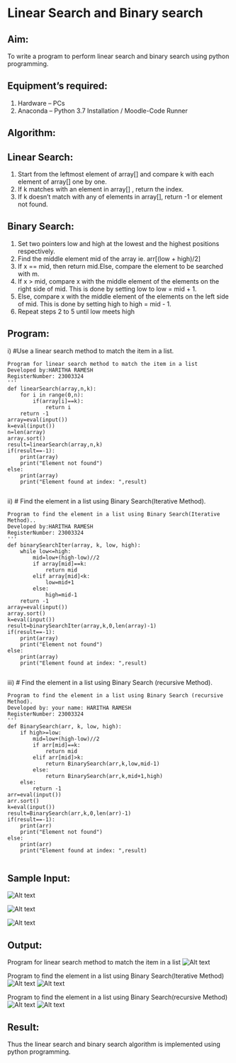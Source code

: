 # Linear Search and Binary search
## Aim:
To write a program to perform linear search and binary search using python programming.
## Equipment’s required:
1.	Hardware – PCs
2.	Anaconda – Python 3.7 Installation / Moodle-Code Runner
## Algorithm:
## Linear Search:
1.	Start from the leftmost element of array[] and compare k with each element of array[] one by one.
2.	If k matches with an element in array[] , return the index.
3.	If k doesn’t match with any of elements in array[], return -1 or element not found.
## Binary Search:
1.	Set two pointers low and high at the lowest and the highest positions respectively.
2.	Find the middle element mid of the array ie. arr[(low + high)/2]
3.	If x == mid, then return mid.Else, compare the element to be searched with m.
4.	If x > mid, compare x with the middle element of the elements on the right side of mid. This is done by setting low to low = mid + 1.
5.	Else, compare x with the middle element of the elements on the left side of mid. This is done by setting high to high = mid - 1.
6.	Repeat steps 2 to 5 until low meets high
## Program:
i)	#Use a linear search method to match the item in a list.
```
Program for linear search method to match the item in a list
Developed by:HARITHA RAMESH
RegisterNumber: 23003324
'''
def linearSearch(array,n,k):
    for i in range(0,n):
        if(array[i]==k):
            return i
    return -1
array=eval(input())
k=eval(input())
n=len(array)
array.sort()
result=linearSearch(array,n,k)
if(result==-1):
    print(array)
    print("Element not found")
else:
    print(array)
    print("Element found at index: ",result)
    

```
ii)	# Find the element in a list using Binary Search(Iterative Method).
```
Program to find the element in a list using Binary Search(Iterative Method)..
Developed by:HARITHA RAMESH
RegisterNumber: 23003324
'''
def binarySearchIter(array, k, low, high):
    while low<=high:
        mid=low+(high-low)//2
        if array[mid]==k:
            return mid
        elif array[mid]<k:
            low=mid+1
        else:
            high=mid-1
    return -1
array=eval(input())
array.sort()
k=eval(input())
result=binarySearchIter(array,k,0,len(array)-1)
if(result==-1):
    print(array)
    print("Element not found")
else:
    print(array)
    print("Element found at index: ",result)
    

```
iii)	# Find the element in a list using Binary Search (recursive Method).
```
Program to find the element in a list using Binary Search (recursive Method).
Developed by: your name: HARITHA RAMESH
RegisterNumber: 23003324
'''
def BinarySearch(arr, k, low, high):
    if high>=low:
        mid=low+(high-low)//2
        if arr[mid]==k:
            return mid
        elif arr[mid]>k:
            return BinarySearch(arr,k,low,mid-1)
        else:
            return BinarySearch(arr,k,mid+1,high)
    else:
        return -1
arr=eval(input())
arr.sort()
k=eval(input())
result=BinarySearch(arr,k,0,len(arr)-1)    
if(result==-1):
    print(arr)
    print("Element not found")
else:
    print(arr)
    print("Element found at index: ",result)
    

```
## Sample Input:
![Alt text](<Screenshot 2023-11-28 124037.png>)

![Alt text](<Screenshot 2023-11-28 124224.png>)


![Alt text](<Screenshot 2023-11-28 124534.png>)

## Output:
Program for linear search method to match the item in a list
![Alt text](im.png)


Program to find the element in a list using Binary Search(Iterative Method)
![Alt text](<Screenshot 2023-11-28 124356.png>)
![Alt text](<Screenshot 2023-11-28 124502.png>)

Program to find the element in a list using Binary Search(recursive Method)
![Alt text](<Screenshot 2023-11-28 125222.png>)
![Alt text](<Screenshot 2023-11-28 124652.png>)

## Result:
Thus the linear search and binary search algorithm is implemented using python programming.